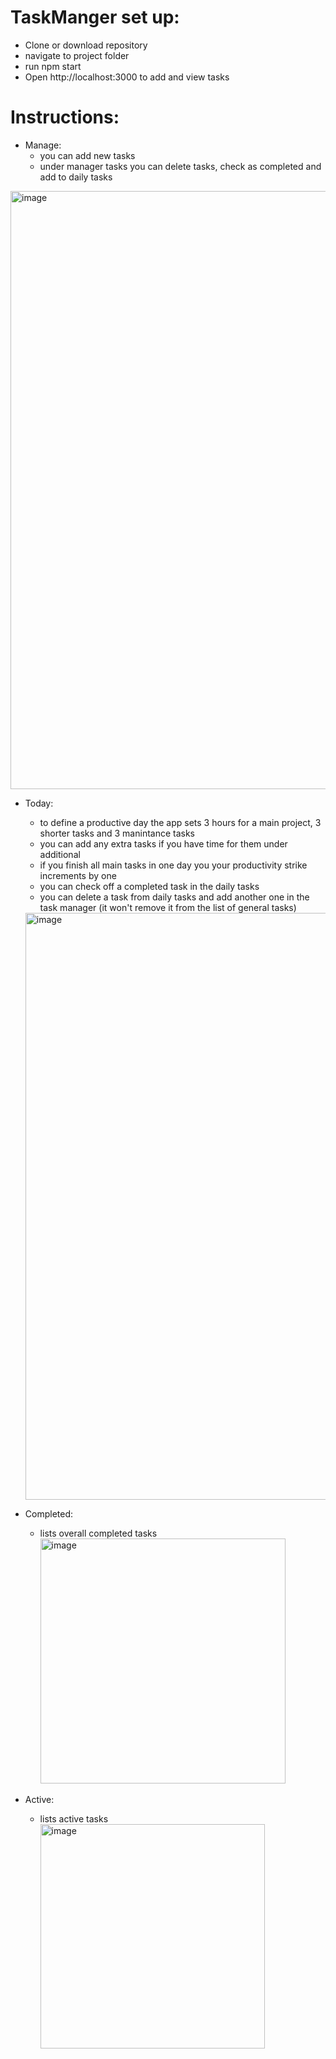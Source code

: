 # TaskManger set up:
- Clone or download repository
- navigate to project folder
- run npm start
- Open http://localhost:3000 to add and view tasks
# Instructions:
- Manage:
  - you can add new tasks
  - under manager tasks you can delete tasks, check as completed and add to daily tasks
<img width="957" alt="image" src="https://github.com/cmatoussi/taskmanager/assets/46854568/b6b15619-ef0c-43df-aa19-d18d089b225a">

- Today:
  - to define a productive day the app sets 3 hours for a main project, 3 shorter tasks and 3 manintance tasks
  - you can add any extra tasks if you have time for them under additional
  - if you finish all main tasks in one day you your productivity strike increments by one
  - you can check off a completed task in the daily tasks
  - you can delete a task from daily tasks and add another one in the task manager (it won't remove it from the list of general tasks)
  
  <img width="939" alt="image" src="https://github.com/cmatoussi/taskmanager/assets/46854568/c00e9ea1-1f36-46d5-b241-93a93ba44927">
    

- Completed:
  - lists overall completed tasks
    <img width="392" alt="image" src="https://github.com/cmatoussi/taskmanager/assets/46854568/f36af1f0-98fa-45dd-a4fe-90f877c12abb">

- Active:
  - lists active tasks
    <img width="359" alt="image" src="https://github.com/cmatoussi/taskmanager/assets/46854568/c3f8a6ea-c702-408d-a951-d3c6ae678699">

